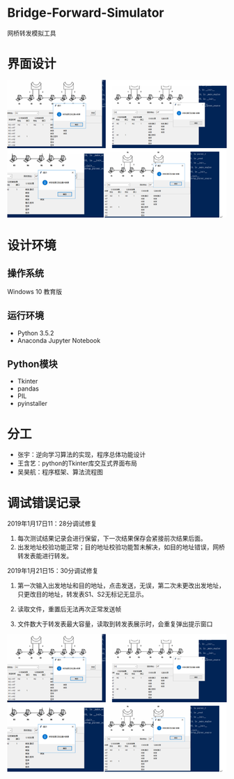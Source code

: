 # Bridge-Forward-Simulator
网桥转发模拟工具
# 界面设计
![text](https://github.com/YuleZhang/Bridge-Forward-Simulator/blob/master/%E8%B0%83%E8%AF%95.PNG)
# 设计环境
## 操作系统
Windows 10 教育版
## 运行环境
* Python 3.5.2
* Anaconda Jupyter Notebook
## Python模块
* Tkinter
* pandas
* PIL
* pyinstaller
# 分工
* 张宇：逆向学习算法的实现，程序总体功能设计
* 王含艺：python的Tkinter库交互式界面布局
* 吴昊航：程序框架、算法流程图

# 调试错误记录

2019年1月17日11：28分调试修复

1. 每次测试结果记录会进行保留，下一次结果保存会紧接前次结果后面。
2. 出发地址校验功能正常；目的地址校验功能暂未解决，如目的地址错误，网桥转发表能进行转发。

2019年1月21日15：30分调试修复

1. 第一次输入出发地址和目的地址，点击发送，无误，第二次未更改出发地址，只更改目的地址，转发表S1、S2无标记无显示。

2. 读取文件，重置后无法再次正常发送帧

3. 文件数大于转发表最大容量，读取到转发表展示时，会重复弹出提示窗口

![调试](调试.png)
